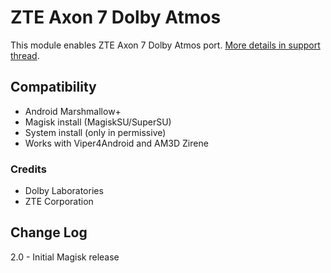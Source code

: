 # ZTE Axon 7 Dolby Atmos
This module enables ZTE Axon 7 Dolby Atmos port. [More details in support thread](https://forum.xda-developers.com/android/software/soundmod-axon-7-dolby-atmos-t3412342).

## Compatibility
* Android Marshmallow+
* Magisk install (MagiskSU/SuperSU)
* System install (only in permissive)
* Works with Viper4Android and AM3D Zirene

### Credits
* Dolby Laboratories
* ZTE Corporation

## Change Log
2.0
    - Initial Magisk release
